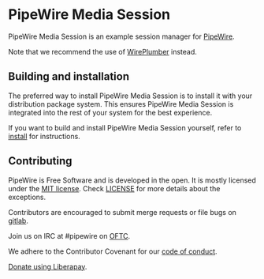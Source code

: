 # PipeWire Media Session

PipeWire Media Session is an example session manager for
[PipeWire](https://pipewire.org).

Note that we recommend the use of
[WirePlumber](https://gitlab.freedesktop.org/pipewire/wireplumber) instead.

## Building and installation

The preferred way to install PipeWire Media Session is to install it with your
distribution package system. This ensures PipeWire Media Session is integrated
into the rest of your system for the best experience.

If you want to build and install PipeWire Media Session yourself, refer to
[install](INSTALL.md) for instructions.

## Contributing

PipeWire is Free Software and is developed in the open. It is mostly
licensed under the [MIT license](COPYING). Check [LICENSE](LICENSE) for
more details about the exceptions.

Contributors are encouraged to submit merge requests or file bugs on
[gitlab](https://gitlab.freedesktop.org/pipewire).

Join us on IRC at #pipewire on [OFTC](https://www.oftc.net/).

We adhere to the Contributor Covenant for our [code of conduct](CODE_OF_CONDUCT.md).

[Donate using Liberapay](https://liberapay.com/PipeWire/donate).
